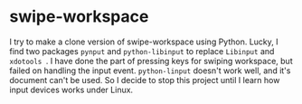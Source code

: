 # swipe-workspace

I try to make a clone version of swipe-workspace using Python. Lucky, I find two packages `pynput` and `python-libinput` to replace `Libinput` and `xdotools `. I have done the part of pressing keys for swiping workspace, but failed on handling the input event. `python-linput`  doesn't work well, and it's document can't be used. So I decide to stop this project until I learn how input devices works under Linux.  
